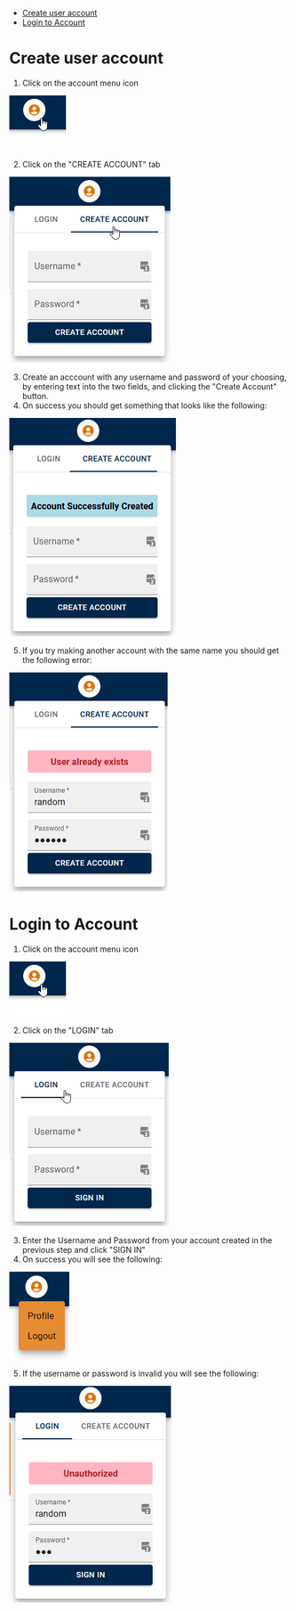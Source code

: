 - [Create user account](#create-user-account)
- [Login to Account](#login-to-account)

# Create user account

1. Click on the account menu icon

![Account Menu](./images/account_menu_icon.png)

2. Click on the "CREATE ACCOUNT" tab

![Create Account Tab](./images/creat_account_tab.png)

3. Create an acccount with any username and password of your choosing, by entering text into the two fields, and clicking the "Create Account" button.
4. On success you should get something that looks like the following:

![Account Success](./images/account_success.png)

5. If you try making another account with the same name you should get the following error:

![Account Failure](./images/account_failure.png)

# Login to Account

1. Click on the account menu icon

![Account Menu](./images/account_menu_icon.png)

2. Click on the "LOGIN" tab

![Login Tab](./images/login_tab.png)

3. Enter the Username and Password from your account created in the previous step and click "SIGN IN"
4. On success you will see the following:

![Account Menu](./images/account_menu.png)

5. If the username or password is invalid you will see the following:

![Invalid Login](./images/invalid_login.png)
